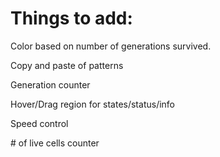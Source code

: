 # Things to add:

Color based on number of generations survived.

Copy and paste of patterns

Generation counter

Hover/Drag region for states/status/info

Speed control

\# of live cells counter